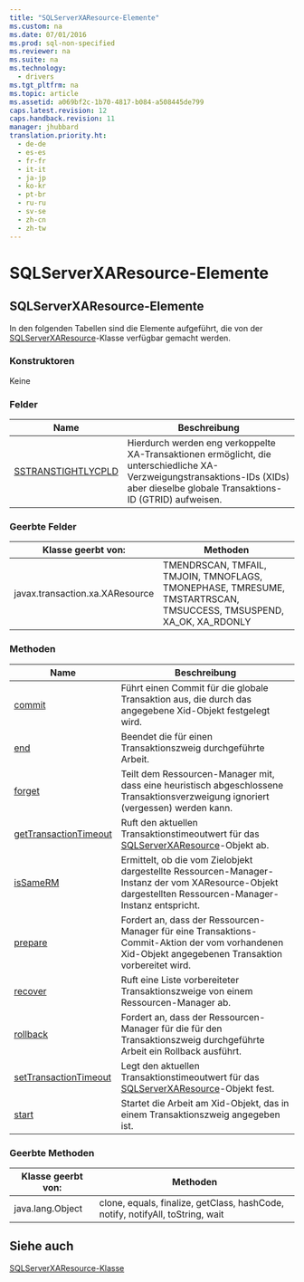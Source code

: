 ```yaml
---
title: "SQLServerXAResource-Elemente"
ms.custom: na
ms.date: 07/01/2016
ms.prod: sql-non-specified
ms.reviewer: na
ms.suite: na
ms.technology: 
  - drivers
ms.tgt_pltfrm: na
ms.topic: article
ms.assetid: a069bf2c-1b70-4817-b084-a508445de799
caps.latest.revision: 12
caps.handback.revision: 11
manager: jhubbard
translation.priority.ht: 
  - de-de
  - es-es
  - fr-fr
  - it-it
  - ja-jp
  - ko-kr
  - pt-br
  - ru-ru
  - sv-se
  - zh-cn
  - zh-tw
---
```

# SQLServerXAResource-Elemente
    
## SQLServerXAResource\-Elemente  
 In den folgenden Tabellen sind die Elemente aufgeführt, die von der [SQLServerXAResource](../content/SQLServerXAResource-Class.md)\-Klasse verfügbar gemacht werden.  
  
### Konstruktoren  
 Keine  
  
### Felder  
  
|Name|Beschreibung|  
|----------|------------------|  
|[SSTRANSTIGHTLYCPLD](../content/SSTRANSTIGHTLYCPLD-Field--SQLServerXAResource-.md)|Hierdurch werden eng verkoppelte XA\-Transaktionen ermöglicht, die unterschiedliche XA\-Verzweigungstransaktions\-IDs \(XIDs\) aber dieselbe globale Transaktions\-ID \(GTRID\) aufweisen.|  
  
### Geerbte Felder  
  
|Klasse geerbt von:|Methoden|  
|------------------------|--------------|  
|javax.transaction.xa.XAResource|TMENDRSCAN, TMFAIL, TMJOIN, TMNOFLAGS, TMONEPHASE, TMRESUME, TMSTARTRSCAN, TMSUCCESS, TMSUSPEND, XA\_OK, XA\_RDONLY|  
  
### Methoden  
  
|Name|Beschreibung|  
|----------|------------------|  
|[commit](../content/commit-Method--SQLServerXAResource-.md)|Führt einen Commit für die globale Transaktion aus, die durch das angegebene Xid\-Objekt festgelegt wird.|  
|[end](../content/end-Method--SQLServerXAResource-.md)|Beendet die für einen Transaktionszweig durchgeführte Arbeit.|  
|[forget](../content/forget-Method--SQLServerXAResource-.md)|Teilt dem Ressourcen\-Manager mit, dass eine heuristisch abgeschlossene Transaktionsverzweigung ignoriert \(vergessen\) werden kann.|  
|[getTransactionTimeout](../content/getTransactionTimeout-Method--SQLServerXAResource-.md)|Ruft den aktuellen Transaktionstimeoutwert für das [SQLServerXAResource](../content/SQLServerXAResource-Class.md)\-Objekt ab.|  
|[isSameRM](../content/isSameRM-Method--SQLServerXAResource-.md)|Ermittelt, ob die vom Zielobjekt dargestellte Ressourcen\-Manager\-Instanz der vom XAResource\-Objekt dargestellten Ressourcen\-Manager\-Instanz entspricht.|  
|[prepare](../content/prepare-Method--SQLServerXAResource-.md)|Fordert an, dass der Ressourcen\-Manager für eine Transaktions\-Commit\-Aktion der vom vorhandenen Xid\-Objekt angegebenen Transaktion vorbereitet wird.|  
|[recover](../content/recover-Method--SQLServerXAResource-.md)|Ruft eine Liste vorbereiteter Transaktionszweige von einem Ressourcen\-Manager ab.|  
|[rollback](../content/rollback-Method--SQLServerXAResource-.md)|Fordert an, dass der Ressourcen\-Manager für die für den Transaktionszweig durchgeführte Arbeit ein Rollback ausführt.|  
|[setTransactionTimeout](../content/setTransactionTimeout-Method--SQLServerXAResource-.md)|Legt den aktuellen Transaktionstimeoutwert für das [SQLServerXAResource](../content/SQLServerXAResource-Class.md)\-Objekt fest.|  
|[start](../content/start-Method--SQLServerXAResource-.md)|Startet die Arbeit am Xid\-Objekt, das in einem Transaktionszweig angegeben ist.|  
  
### Geerbte Methoden  
  
|Klasse geerbt von:|Methoden|  
|------------------------|--------------|  
|java.lang.Object|clone, equals, finalize, getClass, hashCode, notify, notifyAll, toString, wait|  
  
## Siehe auch  
 [SQLServerXAResource-Klasse](../content/SQLServerXAResource-Class.md)  
  
  